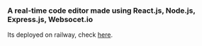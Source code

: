 ### A real-time code editor made using React.js, Node.js, Express.js, Websocet.io

Its deployed on railway, check [here](https://github.com/4vinn/cypher-code-editor).

